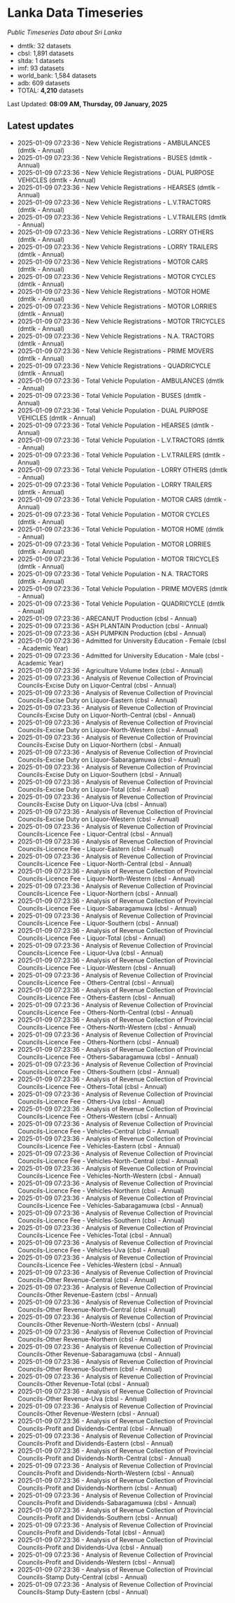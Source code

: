 # Lanka Data Timeseries
*Public Timeseries Data about Sri Lanka*

* dmtlk: 32 datasets
* cbsl: 1,891 datasets
* sltda: 1 datasets
* imf: 93 datasets
* world_bank: 1,584 datasets
* adb: 609 datasets
* TOTAL: **4,210** datasets

Last Updated: **08:09 AM, Thursday, 09 January, 2025**

## Latest updates

* 2025-01-09 07:23:36 - New Vehicle Registrations - AMBULANCES (dmtlk - Annual)
* 2025-01-09 07:23:36 - New Vehicle Registrations - BUSES (dmtlk - Annual)
* 2025-01-09 07:23:36 - New Vehicle Registrations - DUAL PURPOSE VEHICLES (dmtlk - Annual)
* 2025-01-09 07:23:36 - New Vehicle Registrations - HEARSES (dmtlk - Annual)
* 2025-01-09 07:23:36 - New Vehicle Registrations - L.V.TRACTORS (dmtlk - Annual)
* 2025-01-09 07:23:36 - New Vehicle Registrations - L.V.TRAILERS (dmtlk - Annual)
* 2025-01-09 07:23:36 - New Vehicle Registrations - LORRY OTHERS (dmtlk - Annual)
* 2025-01-09 07:23:36 - New Vehicle Registrations - LORRY TRAILERS (dmtlk - Annual)
* 2025-01-09 07:23:36 - New Vehicle Registrations - MOTOR CARS (dmtlk - Annual)
* 2025-01-09 07:23:36 - New Vehicle Registrations - MOTOR CYCLES (dmtlk - Annual)
* 2025-01-09 07:23:36 - New Vehicle Registrations - MOTOR HOME (dmtlk - Annual)
* 2025-01-09 07:23:36 - New Vehicle Registrations - MOTOR LORRIES (dmtlk - Annual)
* 2025-01-09 07:23:36 - New Vehicle Registrations - MOTOR TRICYCLES (dmtlk - Annual)
* 2025-01-09 07:23:36 - New Vehicle Registrations - N.A. TRACTORS (dmtlk - Annual)
* 2025-01-09 07:23:36 - New Vehicle Registrations - PRIME MOVERS (dmtlk - Annual)
* 2025-01-09 07:23:36 - New Vehicle Registrations - QUADRICYCLE (dmtlk - Annual)
* 2025-01-09 07:23:36 - Total Vehicle Population - AMBULANCES (dmtlk - Annual)
* 2025-01-09 07:23:36 - Total Vehicle Population - BUSES (dmtlk - Annual)
* 2025-01-09 07:23:36 - Total Vehicle Population - DUAL PURPOSE VEHICLES (dmtlk - Annual)
* 2025-01-09 07:23:36 - Total Vehicle Population - HEARSES (dmtlk - Annual)
* 2025-01-09 07:23:36 - Total Vehicle Population - L.V.TRACTORS (dmtlk - Annual)
* 2025-01-09 07:23:36 - Total Vehicle Population - L.V.TRAILERS (dmtlk - Annual)
* 2025-01-09 07:23:36 - Total Vehicle Population - LORRY OTHERS (dmtlk - Annual)
* 2025-01-09 07:23:36 - Total Vehicle Population - LORRY TRAILERS (dmtlk - Annual)
* 2025-01-09 07:23:36 - Total Vehicle Population - MOTOR CARS (dmtlk - Annual)
* 2025-01-09 07:23:36 - Total Vehicle Population - MOTOR CYCLES (dmtlk - Annual)
* 2025-01-09 07:23:36 - Total Vehicle Population - MOTOR HOME (dmtlk - Annual)
* 2025-01-09 07:23:36 - Total Vehicle Population - MOTOR LORRIES (dmtlk - Annual)
* 2025-01-09 07:23:36 - Total Vehicle Population - MOTOR TRICYCLES (dmtlk - Annual)
* 2025-01-09 07:23:36 - Total Vehicle Population - N.A. TRACTORS (dmtlk - Annual)
* 2025-01-09 07:23:36 - Total Vehicle Population - PRIME MOVERS (dmtlk - Annual)
* 2025-01-09 07:23:36 - Total Vehicle Population - QUADRICYCLE (dmtlk - Annual)
* 2025-01-09 07:23:36 - ARECANUT Production (cbsl - Annual)
* 2025-01-09 07:23:36 - ASH PLANTAIN Production (cbsl - Annual)
* 2025-01-09 07:23:36 - ASH PUMPKIN Production (cbsl - Annual)
* 2025-01-09 07:23:36 - Admitted for University Education - Female (cbsl - Academic Year)
* 2025-01-09 07:23:36 - Admitted for University Education - Male (cbsl - Academic Year)
* 2025-01-09 07:23:36 - Agriculture Volume Index (cbsl - Annual)
* 2025-01-09 07:23:36 - Analysis of Revenue Collection of Provincial Councils-Excise Duty on Liquor-Central (cbsl - Annual)
* 2025-01-09 07:23:36 - Analysis of Revenue Collection of Provincial Councils-Excise Duty on Liquor-Eastern (cbsl - Annual)
* 2025-01-09 07:23:36 - Analysis of Revenue Collection of Provincial Councils-Excise Duty on Liquor-North-Central (cbsl - Annual)
* 2025-01-09 07:23:36 - Analysis of Revenue Collection of Provincial Councils-Excise Duty on Liquor-North-Western (cbsl - Annual)
* 2025-01-09 07:23:36 - Analysis of Revenue Collection of Provincial Councils-Excise Duty on Liquor-Northern (cbsl - Annual)
* 2025-01-09 07:23:36 - Analysis of Revenue Collection of Provincial Councils-Excise Duty on Liquor-Sabaragamuwa (cbsl - Annual)
* 2025-01-09 07:23:36 - Analysis of Revenue Collection of Provincial Councils-Excise Duty on Liquor-Southern (cbsl - Annual)
* 2025-01-09 07:23:36 - Analysis of Revenue Collection of Provincial Councils-Excise Duty on Liquor-Total (cbsl - Annual)
* 2025-01-09 07:23:36 - Analysis of Revenue Collection of Provincial Councils-Excise Duty on Liquor-Uva (cbsl - Annual)
* 2025-01-09 07:23:36 - Analysis of Revenue Collection of Provincial Councils-Excise Duty on Liquor-Western (cbsl - Annual)
* 2025-01-09 07:23:36 - Analysis of Revenue Collection of Provincial Councils-Licence Fee - Liquor-Central (cbsl - Annual)
* 2025-01-09 07:23:36 - Analysis of Revenue Collection of Provincial Councils-Licence Fee - Liquor-Eastern (cbsl - Annual)
* 2025-01-09 07:23:36 - Analysis of Revenue Collection of Provincial Councils-Licence Fee - Liquor-North-Central (cbsl - Annual)
* 2025-01-09 07:23:36 - Analysis of Revenue Collection of Provincial Councils-Licence Fee - Liquor-North-Western (cbsl - Annual)
* 2025-01-09 07:23:36 - Analysis of Revenue Collection of Provincial Councils-Licence Fee - Liquor-Northern (cbsl - Annual)
* 2025-01-09 07:23:36 - Analysis of Revenue Collection of Provincial Councils-Licence Fee - Liquor-Sabaragamuwa (cbsl - Annual)
* 2025-01-09 07:23:36 - Analysis of Revenue Collection of Provincial Councils-Licence Fee - Liquor-Southern (cbsl - Annual)
* 2025-01-09 07:23:36 - Analysis of Revenue Collection of Provincial Councils-Licence Fee - Liquor-Total (cbsl - Annual)
* 2025-01-09 07:23:36 - Analysis of Revenue Collection of Provincial Councils-Licence Fee - Liquor-Uva (cbsl - Annual)
* 2025-01-09 07:23:36 - Analysis of Revenue Collection of Provincial Councils-Licence Fee - Liquor-Western (cbsl - Annual)
* 2025-01-09 07:23:36 - Analysis of Revenue Collection of Provincial Councils-Licence Fee - Others-Central (cbsl - Annual)
* 2025-01-09 07:23:36 - Analysis of Revenue Collection of Provincial Councils-Licence Fee - Others-Eastern (cbsl - Annual)
* 2025-01-09 07:23:36 - Analysis of Revenue Collection of Provincial Councils-Licence Fee - Others-North-Central (cbsl - Annual)
* 2025-01-09 07:23:36 - Analysis of Revenue Collection of Provincial Councils-Licence Fee - Others-North-Western (cbsl - Annual)
* 2025-01-09 07:23:36 - Analysis of Revenue Collection of Provincial Councils-Licence Fee - Others-Northern (cbsl - Annual)
* 2025-01-09 07:23:36 - Analysis of Revenue Collection of Provincial Councils-Licence Fee - Others-Sabaragamuwa (cbsl - Annual)
* 2025-01-09 07:23:36 - Analysis of Revenue Collection of Provincial Councils-Licence Fee - Others-Southern (cbsl - Annual)
* 2025-01-09 07:23:36 - Analysis of Revenue Collection of Provincial Councils-Licence Fee - Others-Total (cbsl - Annual)
* 2025-01-09 07:23:36 - Analysis of Revenue Collection of Provincial Councils-Licence Fee - Others-Uva (cbsl - Annual)
* 2025-01-09 07:23:36 - Analysis of Revenue Collection of Provincial Councils-Licence Fee - Others-Western (cbsl - Annual)
* 2025-01-09 07:23:36 - Analysis of Revenue Collection of Provincial Councils-Licence Fee - Vehicles-Central (cbsl - Annual)
* 2025-01-09 07:23:36 - Analysis of Revenue Collection of Provincial Councils-Licence Fee - Vehicles-Eastern (cbsl - Annual)
* 2025-01-09 07:23:36 - Analysis of Revenue Collection of Provincial Councils-Licence Fee - Vehicles-North-Central (cbsl - Annual)
* 2025-01-09 07:23:36 - Analysis of Revenue Collection of Provincial Councils-Licence Fee - Vehicles-North-Western (cbsl - Annual)
* 2025-01-09 07:23:36 - Analysis of Revenue Collection of Provincial Councils-Licence Fee - Vehicles-Northern (cbsl - Annual)
* 2025-01-09 07:23:36 - Analysis of Revenue Collection of Provincial Councils-Licence Fee - Vehicles-Sabaragamuwa (cbsl - Annual)
* 2025-01-09 07:23:36 - Analysis of Revenue Collection of Provincial Councils-Licence Fee - Vehicles-Southern (cbsl - Annual)
* 2025-01-09 07:23:36 - Analysis of Revenue Collection of Provincial Councils-Licence Fee - Vehicles-Total (cbsl - Annual)
* 2025-01-09 07:23:36 - Analysis of Revenue Collection of Provincial Councils-Licence Fee - Vehicles-Uva (cbsl - Annual)
* 2025-01-09 07:23:36 - Analysis of Revenue Collection of Provincial Councils-Licence Fee - Vehicles-Western (cbsl - Annual)
* 2025-01-09 07:23:36 - Analysis of Revenue Collection of Provincial Councils-Other Revenue-Central (cbsl - Annual)
* 2025-01-09 07:23:36 - Analysis of Revenue Collection of Provincial Councils-Other Revenue-Eastern (cbsl - Annual)
* 2025-01-09 07:23:36 - Analysis of Revenue Collection of Provincial Councils-Other Revenue-North-Central (cbsl - Annual)
* 2025-01-09 07:23:36 - Analysis of Revenue Collection of Provincial Councils-Other Revenue-North-Western (cbsl - Annual)
* 2025-01-09 07:23:36 - Analysis of Revenue Collection of Provincial Councils-Other Revenue-Northern (cbsl - Annual)
* 2025-01-09 07:23:36 - Analysis of Revenue Collection of Provincial Councils-Other Revenue-Sabaragamuwa (cbsl - Annual)
* 2025-01-09 07:23:36 - Analysis of Revenue Collection of Provincial Councils-Other Revenue-Southern (cbsl - Annual)
* 2025-01-09 07:23:36 - Analysis of Revenue Collection of Provincial Councils-Other Revenue-Total (cbsl - Annual)
* 2025-01-09 07:23:36 - Analysis of Revenue Collection of Provincial Councils-Other Revenue-Uva (cbsl - Annual)
* 2025-01-09 07:23:36 - Analysis of Revenue Collection of Provincial Councils-Other Revenue-Western (cbsl - Annual)
* 2025-01-09 07:23:36 - Analysis of Revenue Collection of Provincial Councils-Profit and Dividends-Central (cbsl - Annual)
* 2025-01-09 07:23:36 - Analysis of Revenue Collection of Provincial Councils-Profit and Dividends-Eastern (cbsl - Annual)
* 2025-01-09 07:23:36 - Analysis of Revenue Collection of Provincial Councils-Profit and Dividends-North-Central (cbsl - Annual)
* 2025-01-09 07:23:36 - Analysis of Revenue Collection of Provincial Councils-Profit and Dividends-North-Western (cbsl - Annual)
* 2025-01-09 07:23:36 - Analysis of Revenue Collection of Provincial Councils-Profit and Dividends-Northern (cbsl - Annual)
* 2025-01-09 07:23:36 - Analysis of Revenue Collection of Provincial Councils-Profit and Dividends-Sabaragamuwa (cbsl - Annual)
* 2025-01-09 07:23:36 - Analysis of Revenue Collection of Provincial Councils-Profit and Dividends-Southern (cbsl - Annual)
* 2025-01-09 07:23:36 - Analysis of Revenue Collection of Provincial Councils-Profit and Dividends-Total (cbsl - Annual)
* 2025-01-09 07:23:36 - Analysis of Revenue Collection of Provincial Councils-Profit and Dividends-Uva (cbsl - Annual)
* 2025-01-09 07:23:36 - Analysis of Revenue Collection of Provincial Councils-Profit and Dividends-Western (cbsl - Annual)
* 2025-01-09 07:23:36 - Analysis of Revenue Collection of Provincial Councils-Stamp Duty-Central (cbsl - Annual)
* 2025-01-09 07:23:36 - Analysis of Revenue Collection of Provincial Councils-Stamp Duty-Eastern (cbsl - Annual)